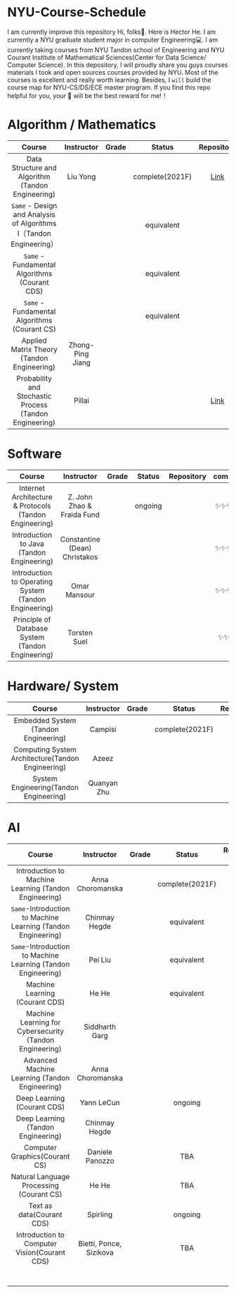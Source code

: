 # NYU-Course-Schedule

 I am currently improve this repository
 Hi, folks👋. Here is Hector He. I am currently a NYU graduate student major in computer Engineering💻. 
 I am currently taking courses from NYU Tandon school of Engineering and NYU Courant Institute of Mathematical Sciences(Center for Data Science/ Computer Science).
 In this depository, I will proudly share you guys courses materials I took and open sources courses provided by NYU. Most of the courses is excellent and really worth learning.
 Besides, I `will` build the course map for NYU-CS/DS/ECE master program. 
 If you find this repo helpful for you, your 🌟 will be the best reward for me!！

# Algorithm / Mathematics 

|                  Course                  |    Instructor    | Grade |     Status      |                Repository                | comment |
| :--------------------------------------: | :--------------: | :---: | :-------------: | :--------------------------------------: | :-----: |
| Data Structure and Algorithm (Tandon Engineering) |     Liu Yong     |       | complete(2021F) | [Link](https://github.com/HectorHHZ/DSA) |  ✨✨✨✨✨  |
| `Same` - Design and Analysis of Algorithms I（Tandon Engineering） |                  |       |   equivalent    |                                          |         |
| `Same` - Fundamental Algorithms (Courant CDS) |                  |       |   equivalent    |                                          |         |
| `Same` - Fundamental Algorithms (Courant CS) |                  |       |   equivalent    |                                          |         |
| Applied Matrix Theory (Tandon Engineering) | Zhong-Ping Jiang |       |                 |                                          |  ✨✨✨✨✨  |
| Probability and Stochastic Process (Tandon Engineering) |      Pillai      |       |                 | [Link](http://www.mhhe.com/engcs/electrical/papoulis/ippt.mhtml) |         |



# Software

|                  Course                  |          Instructor           | Grade | Status  | Repository | comment |
| :--------------------------------------: | :---------------------------: | :---: | :-----: | :--------: | :-----: |
| Internet Architecture & Protocols (Tandon Engineering) |  Z. John Zhao &  Fraida Fund  |       | ongoing |            |  ✨✨✨✨✨  |
| Introduction to Java (Tandon Engineering) | Constantine (Dean) Christakos |       |         |            |  ✨✨✨✨✨  |
| Introduction to Operating System (Tandon Engineering) |         Omar Mansour          |       |         |            |  ✨✨✨✨✨  |
| Principle of Database System (Tandon Engineering) |         Torsten Suel          |       |         |            |  ✨✨✨✨   |



# Hardware/ System

|                  Course                  | Instructor  | Grade |     Status      |                Repository                | comment |
| :--------------------------------------: | :---------: | :---: | :-------------: | :--------------------------------------: | :-----: |
|   Embedded System (Tandon Engineering)   |   Campisi   |       | complete(2021F) | [Link](https://github.com/HectorHHZ/RealTime_EmbeddedSystem) |   ✨✨✨   |
| Computing System Architecture(Tandon Engineering) |    Azeez    |       |                 |                                          |   ✨✨✨   |
|  System Engineering(Tandon Engineering)  | Quanyan Zhu |       |                 |                                          |  ✨✨✨✨✨  |



# AI

|                  Course                  |       Instructor        | Grade |     Status      |           Repository/ Website            | comment |
| :--------------------------------------: | :---------------------: | :---: | :-------------: | :--------------------------------------: | :-----: |
| Introduction to Machine Learning (Tandon Engineering) |    Anna Choromanska     |       | complete(2021F) | [Link](https://github.com/HectorHHZ/Intro-to-ML) |  ✨✨✨✨   |
| `Same`-Introduction to Machine Learning (Tandon Engineering) |      Chinmay Hegde      |       |   equivalent    | [Link](https://chinmayhegde.github.io/introml-notes-sp2020) |  ✨✨✨✨✨  |
| `Same`-Introduction to Machine Learning (Tandon Engineering) |         Pei Liu         |       |   equivalent    | [Link](https://github.com/pliugithub/MachineLearning) |  ✨✨✨✨   |
|      Machine Learning (Courant CDS)      |          He He          |       |   equivalent    | [Link](https://nyu-ds1003.github.io/spring2021/#home) |  ✨✨✨✨✨  |
| Machine Learning for Cybersecurity (Tandon Engineering) |     Siddharth Garg      |       |                 | [Link](https://wp.nyu.edu/ensure_group/el-gy-9163-machine-learning-for-cyber-security/) |  ✨✨✨✨   |
| Advanced Machine Learning (Tandon Engineering) |    Anna Choromanska     |       |                 |                   TBA                    |  ✨✨✨✨✨  |
|       Deep Learning (Courant CDS)        |       Yann LeCun        |       |     ongoing     | [Link](https://cds.nyu.edu/deep-learning/) |  ✨✨✨✨✨  |
|    Deep Learning (Tandon Engineering)    |      Chinmay Hegde      |       |                 | [Link](https://chinmayhegde.github.io/dl-notes/) |  ✨✨✨✨✨  |
|      Computer Graphics(Courant CS)       |     Daniele Panozzo     |       |       TBA       | [Link](https://github.com/danielepanozzo/cg) |         |
| Natural Language Processing (Courant CS) |          He He          |       |       TBA       | [Link](https://hhexiy.github.io/nlp/2021/schedule.html) |         |
|        Text as data(Courant CDS)         |        Spirling         |       |     ongoing     | [Link](https://github.com/ArthurSpirling/text-as-data-class-spring2021) |         |
| Introduction to Computer Vision(Courant CDS) | Bietti, Ponce, Sizikova |       |       TBA       | [Link](https://mtrager.github.io/introCV-fall2019/) |         |
|                                          |                         |       |                 |                                          |         |
|                                          |                         |       |                 |                                          |         |
|                                          |                         |       |                 |                                          |         |
|                                          |                         |       |                 |                                          |         |
|                                          |                         |       |                 |                                          |         |
|                                          |                         |       |                 |                                          |         |
|                                          |                         |       |                 |                                          |         |




